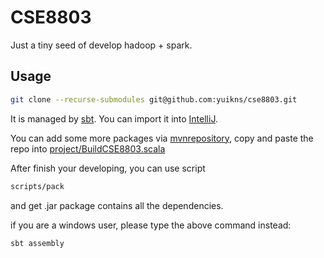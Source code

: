 # CSE8803

Just a tiny seed of develop hadoop + spark.

## Usage

```bash
git clone --recurse-submodules git@github.com:yuikns/cse8803.git
```

It is managed by [sbt](http://www.scala-sbt.org/). You can import it into [IntelliJ](https://www.jetbrains.com/idea/).

You can add some more packages via [mvnrepository](http://mvnrepository.com/), copy and paste the repo into [project/BuildCSE8803.scala](project/BuildCSE8803.scala)

After finish your developing, you can use script 

```bash
scripts/pack
```

and get .jar package contains all the dependencies.

if you are a windows user, please type the above command instead:

```
sbt assembly
```


